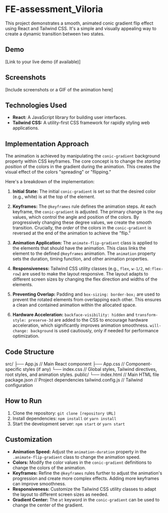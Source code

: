 # FE-assessment_Viloria

This project demonstrates a smooth, animated conic gradient flip effect using React and Tailwind CSS.  It's a simple and visually appealing way to create a dynamic transition between two states.

## Demo

[Link to your live demo (if available)]

## Screenshots

[Include screenshots or a GIF of the animation here]

## Technologies Used

*   **React:** A JavaScript library for building user interfaces.
*   **Tailwind CSS:** A utility-first CSS framework for rapidly styling web applications.

## Implementation Approach

The animation is achieved by manipulating the `conic-gradient` background property within CSS keyframes.  The core concept is to change the *starting position* of the colors in the gradient during the animation.  This creates the visual effect of the colors "spreading" or "flipping."

Here's a breakdown of the implementation:

1.  **Initial State:** The initial `conic-gradient` is set so that the desired color (e.g., white) is at the top of the element.

2.  **Keyframes:** The `@keyframes` rule defines the animation steps.  At each keyframe, the `conic-gradient` is adjusted.  The primary change is the `deg` values, which control the angle and position of the colors.  By progressively changing these degree values, we create the smooth transition.  Crucially, the *order* of the colors in the `conic-gradient` is reversed at the end of the animation to achieve the "flip."

3.  **Animation Application:** The `animate-flip-gradient` class is applied to the elements that should have the animation.  This class links the element to the defined `@keyframes` animation.  The `animation` property sets the duration, timing function, and other animation properties.

4.  **Responsiveness:** Tailwind CSS utility classes (e.g., `flex`, `w-1/2`, `md:flex-row`) are used to make the layout responsive.  The layout adapts to different screen sizes by changing the flex direction and widths of the elements.

5.  **Preventing Overlap:**  Padding and `box-sizing: border-box;` are used to prevent the rotated elements from overlapping each other. This ensures a clean and contained animation within the allocated space.

6.  **Hardware Acceleration:** `backface-visibility: hidden` and `transform-style: preserve-3d` are added to the CSS to encourage hardware acceleration, which significantly improves animation smoothness.  `will-change: background` is used cautiously, only if needed for performance optimization.

## Code Structure

src/
├── App.js         // Main React component
├── App.css        // Component-specific styles (if any)
└── index.css      // Global styles, Tailwind directives, root styles, and animation styles.
public/
└── index.html    // Main HTML file
package.json       // Project dependencies
tailwind.config.js // Tailwind configuration

## How to Run

1.  Clone the repository: `git clone [repository URL]`
2.  Install dependencies: `npm install` or `yarn install`
3.  Start the development server: `npm start` or `yarn start`

## Customization

*   **Animation Speed:** Adjust the `animation-duration` property in the `.animate-flip-gradient` class to change the animation speed.
*   **Colors:** Modify the color values in the `conic-gradient` definitions to change the colors of the animation.
*   **Keyframes:**  Refine the `@keyframes` rules further to adjust the animation's progression and create more complex effects.  Adding more keyframes can improve smoothness.
*   **Responsiveness:**  Customize the Tailwind CSS utility classes to adapt the layout to different screen sizes as needed.
*   **Gradient Center:** The `at` keyword in the `conic-gradient` can be used to change the center of the gradient.